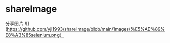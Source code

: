 # shareImage
分享图片
![](https://github.com/yjl1993/shareImage/blob/main/Images/%E5%AE%89%E8%A3%85selenium.png）

